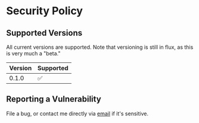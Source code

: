 # Security Policy

## Supported Versions

All current versions are supported. Note that versioning is still in flux, as this is very much a "beta."

| Version | Supported          |
| ------- | ------------------ |
| 0.1.0   | :white_check_mark: |

## Reporting a Vulnerability

File a bug, or contact me directly via [email](mailto:elizabeth.jennifer.myers@gmail.com) if it's sensitive.
